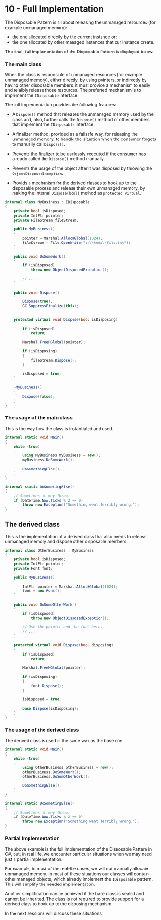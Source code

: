 # 10 - Full Implementation

The Disposable Pattern is all about releasing the unmanaged resources (for example unmanaged memory):

- the one allocated directly by the current instance or;
- the one allocated by other managed instances that our instance create.

The final, full implementation of the Disposable Pattern is displayed below.

### The main class

When the class is responsible of unmanaged resources (for example unmanaged memory), either directly, by using pointers, or indirectly by having other disposable members, it must provide a mechanism to easily and relaibly release those resources. The preferred mechanism is to implement the `IDisposable` interface.

The full implementation provides the following features:

- A `Dispose()` method that releases the unmanaged memory used by the class and, also, further calls the `Dispose()` method of other members that implement the `IDisposable` interface.
- A finalizer method, provided as a failsafe way, for releasing the unmanaged memory, to handle the situation when the consumer forgets to manually call `Dispose()`.

- Prevents the finalizer to be uselessly executed if the consumer has already called the `Dispose()` method manually.
- Prevents the usage of the object after it was disposed by throwing the `ObjectDisposedException`.
- Provids a mechanism for the derived classes to hook up to the disposable process and release their own unmanaged memory, by making the internal `Dispose(bool)` method as `protected virtual`.

```csharp
internal class MyBusiness : IDisposable
{
    private bool isDisposed;
    private IntPtr pointer;
    private FileStream fileStream;
    
    public MyBusiness()
    {
        pointer = Marshal.AllocHGlobal(1024);
        fileStream = File.OpenWrite("c:\\temp\\file.txt");
    }
    
    public void DoSomeWork()
    {
        if (isDisposed)
            throw new ObjectDisposedException();
        
        // ...
    }
    
    public void Dispose()
    {
        Dispose(true);
        GC.SuppressFinalize(this);
    }
    
    protected virtual void Dispose(bool isDisposing)
    {
        if (isDisposed)
            return;
        
        Marshal.FreeHGlobal(pointer);
        
        if (isDisposing)
        {
            fileStream.Dispose();
        }
        
        isDisposed = true;
    }
    
    ~MyBusiness()
    {
        Dispose(false);
    }
}
```

### The usage of the main class

This is the way how the class is instantiated and used.

```csharp
internal static void Main()
{
    while (true)
    {
        using MyBusiness myBusiness = new();
        myBusiness.DoSomeWork();
        
        DoSomethingElse();
    }
}

internal static DoSometingElse()
{
    // Sometimes it may throw.    
    if (DateTime.Now.Ticks % 2 == 0)
        throw new Exception("Something went terribly wrong.");
}
```

## The derived class

This is the implementation of a derived class that also needs to release unmanaged memory and dispose other disposable members.

```csharp
internal class OtherBusiness : MyBusiness
{
    private bool isDisposed;
    private IntPtr pointer;
    private Font font;
    
    public MyBusiness()
    {
        IntPtr pointer = Marshal.AllocHGlobal(1024);
        font = new Font();
    }
    
    public void DoSomeOtherWork()
    {
        if (isDisposed)
            throw new ObjectDisposedException();
        
        // Use the pointer and the font here.
        // ...
    }
    
    protected virtual void Dispose(bool disposing)
    {
        if (isDisposed)
            return;
        
        Marshal.FreeHGlobal(pointer);
        
        if (isDisposing)
        {
            font.Dispose();
        }
        
        isDisposed = true;
        
        base.Dispose(isDisposing);        
    }
}
```

### The usage of the derived class

The derived class is used in the same way as the base one.

```csharp
internal static void Main()
{
    while (true)
    {
        using OtherBusiness otherBusiness = new();
        otherBusiness.DoSomeWork();
        otherBusiness.DoSomOtherWork();
        
        DoSomethingElse();
    }
}

internal static DoSometingElse()
{
    // Sometimes it may throw.    
    if (DateTime.Now.Ticks % 2 == 0)
        throw new Exception("Something went terribly wrong.");
}
```

### Partial Implementation

The above example is the full implementation of the Disposable Pattern in C#, but, in real life, we encounter particular situations when we may need just a partial implementation.

For example, in most of the real-life cases, we will not manually allocate unmanaged memory. In most of these situations our classes will contain other managed objects, which already implement the `IDisposable` pattern. This will simplify the needed implementation.

Another simplification can be achieved if the base class is sealed and cannot be inherited. The class is not required to provide support for a derived class to hook up to the disposing mechanism.

In the next sessions will discuss these situations.
